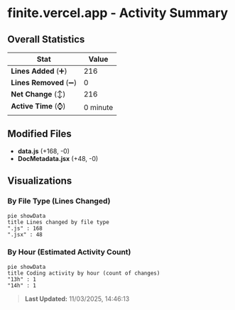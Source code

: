 # finite.vercel.app - Activity Summary 

## Overall Statistics

| Stat                   | Value                                                             |
| ---------------------- | ----------------------------------------------------------------- |
| **Lines Added** (➕)   | 216                                          |
| **Lines Removed** (➖) | 0                                        |
| **Net Change** (↕)    | 216                |
| **Active Time** (⌚)   | 0 minute |


## Modified Files
- **data.js** (+168, -0)
- **DocMetadata.jsx** (+48, -0)

## Visualizations

### By File Type (Lines Changed)

```mermaid
pie showData
title Lines changed by file type
".js" : 168
".jsx" : 48
```

### By Hour (Estimated Activity Count)

```mermaid
pie showData
title Coding activity by hour (count of changes)
"13h" : 1
"14h" : 1
```


> **Last Updated:** 11/03/2025, 14:46:13